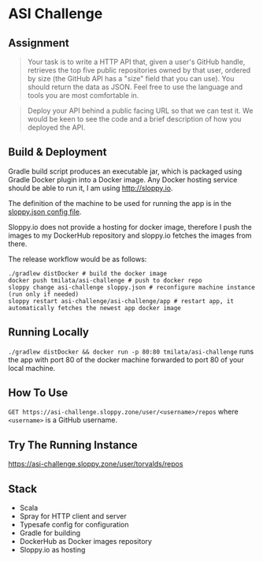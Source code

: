 # ASI Challenge
## Assignment
> Your task is to write a HTTP API that, given a user's GitHub handle, retrieves the top five public repositories owned by that user, ordered by size (the GitHub API has a "size" field that you can use). You should return the data as JSON. Feel free to use the language and tools you are most comfortable in.

> Deploy your API behind a public facing URL so that we can test it. We would be keen to see the code and a brief description of how you deployed the API.
 

## Build & Deployment
Gradle build script produces an executable jar, which is packaged using Gradle Docker plugin into a Docker image. Any Docker hosting service should be able to run it, I am using http://sloppy.io.

The definition of the machine to be used for running the app is in the [sloppy.json config file](sloppy.json).

Sloppy.io does not provide a hosting for docker image, therefore I push the images to my DockerHub repository and sloppy.io fetches the images from there.
 
The release workflow would be as follows:
```
./gradlew distDocker # build the docker image
docker push tmilata/asi-challenge # push to docker repo
sloppy change asi-challenge sloppy.json # reconfigure machine instance (run only if needed)
sloppy restart asi-challenge/asi-challenge/app # restart app, it automatically fetches the newest app docker image

```

## Running Locally
`./gradlew distDocker && docker run -p 80:80 tmilata/asi-challenge` runs the app with port 80 of the docker machine forwarded to port 80 of your local machine.

## How To Use
`GET https://asi-challenge.sloppy.zone/user/<username>/repos` where `<username>` is a GitHub username.

## Try The Running Instance

https://asi-challenge.sloppy.zone/user/torvalds/repos

## Stack
 - Scala
 - Spray for HTTP client and server
 - Typesafe config for configuration
 - Gradle for building
 - DockerHub as Docker images repository
 - Sloppy.io as hosting